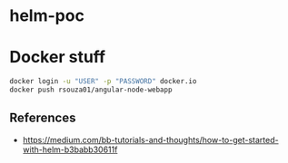 # helm-poc

# Docker stuff

```sh
docker login -u "USER" -p "PASSWORD" docker.io
docker push rsouza01/angular-node-webapp
```

## References

- https://medium.com/bb-tutorials-and-thoughts/how-to-get-started-with-helm-b3babb30611f
